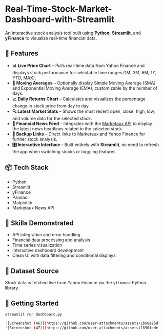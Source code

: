 # Real-Time-Stock-Market-Dashboard-with-Streamlit

An interactive stock analysis tool built using **Python**, **Streamlit**, and **yFinance** to visualize real-time financial data.

## 🔧 Features

- **📊 Live Price Chart** – Pulls real-time data from Yahoo Finance and displays stock performance for selectable time ranges (1M, 3M, 6M, 1Y, YTD, MAX).
- **📐 Moving Averages** – Optionally display Simple Moving Average (SMA) and Exponential Moving Average (EMA), customizable by the number of days.
- **📈 Daily Returns Chart** – Calculates and visualizes the percentage change in stock price from day to day.
- **🔍 Latest Market Stats** – Shows the most recent open, close, high, low, and volume data for the selected stock.
- **📰 Financial News Feed** – Integrates with the [Marketaux API](https://marketaux.com/) to display the latest news headlines related to the selected stock.
- **🔗 Backup Links** – Direct links to Marketaux and Yahoo Finance for further stock analysis.
- **🎛️ Interactive Interface** – Built entirely with **Streamlit**, no need to refresh the app when switching stocks or toggling features.

## 📦 Tech Stack

- Python
- Streamlit
- yFinance
- Pandas
- Matplotlib
- Marketaux News API

## 🧠 Skills Demonstrated

- API integration and error handling
- Financial data processing and analysis
- Time series visualization
- Interactive dashboard development
- Clean UI with data filtering and conditional displays

## 📁 Dataset Source

Stock data is fetched live from Yahoo Finance via the `yfinance` Python library.

## 🚀 Getting Started

```bash
streamlit run dashboard.py

![Screenshot (46)](https://github.com/user-attachments/assets/1b66a26d-cfd4-47f8-90bf-02b424e4ff67)
![Screenshot (47)](https://github.com/user-attachments/assets/18901ede-def9-4a32-ba87-4c302bc2375c)

